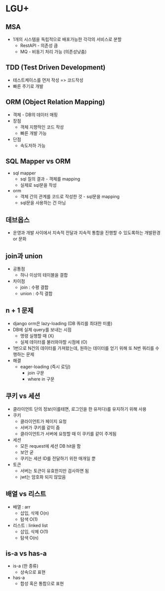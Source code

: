 # LGU+

## MSA

- 1개의 시스템을 독립적으로 배포가능한 각각의 서비스로 분할
  - RestAPI - 의존성 큼
  - MQ - 비동기 처리 가능 (의존성낮춤)

## TDD (Test Driven Development)

- 테스트케이스를 먼저 작성 => 코드작성
- 빠른 주기로 개발

## ORM (Object Relation Mapping)

- 객체 - DB의 데이터 매핑
- 장점
  - 객체 지향적인 코드 작성
  - 빠른 개발 가능
- 단점
  - 속도저하 가능

## SQL Mapper vs ORM

- sql mapper
  - sql 질의 결과 - 객체를 mapping
  - 실제로 sql문을 작성
- orm
  - 객체 간의 관계를 코드로 작성한 것 - sql문을 mapping
  - sql문을 사용하는 건 아님

## 데브옵스

- 운영과 개발 사이에서 지속적 전달과 지속적 통합을 진행할 수 있도록하는 개발환경 or 문화

## join과 union

- 공통점
  - 하나 이상의 테이블을 결합
- 차이점
  - join : 수평 결합
  - union : 수직 결합

## n + 1 문제

- django orm은 lazy-loading (DB 쿼리를 최대한 미룸)
- DB에 실제 query를 보내는 시점
  - 명령 실행할 때 (X)
  - 실제 데이터를 불러와야할 시점에 (O)
- 1번으로 N건의 데이터를 가져왔는데, 원하는 데이터를 얻기 위해 또 N번 쿼리를 수행하는 문제
- 해결
  - eager-loading (즉시 로딩)
    - join 구문
    - where in 구문

## 쿠키 vs 세션

- 클라이언트 단의 정보(이를테면, 로그인을 한 유저다)를 유지하기 위해 사용
- 쿠키
  - 클라이언트가 페이지 요청
  - 서버가 쿠키를 같이 줌
  - 클라이언트가 서버에 요청할 때 이 쿠키를 같이 주게됨
- 세션
  - 모든 request에 세션 DB hit을 함
  - 보안 굳
  - 쿠키는 세션 ID를 전달하기 위한 매개일 뿐
- 토큰
  - 서버는 토큰이 유효한지만 검사하면 됨
  - jwt는 암호화 되지 않았음

## 배열 vs 리스트

- 배열 : arr
  - 삽입, 삭제 O(n)
  - 탐색 O(1)
- 리스트 : linked list
  - 삽입, 삭제 O(1)
  - 탐색 O(n)

## is-a vs has-a

- is-a (한 종류)
  - 상속으로 표현
- has-a
  - 합성 혹은 통합으로 표현

